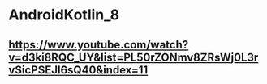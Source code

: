 # AndroidKotlin_8

## https://www.youtube.com/watch?v=d3ki8RQC_UY&list=PL50rZONmv8ZRsWj0L3rvSicPSEJl6sQ40&index=11
